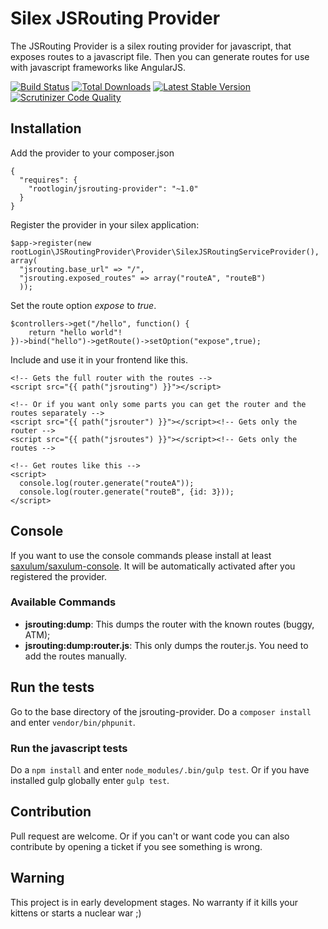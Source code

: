 Silex JSRouting Provider
========================

The JSRouting Provider is a silex routing provider for javascript, that exposes routes to a javascript file. Then you can generate routes for use with javascript frameworks like AngularJS.

[![Build Status](https://api.travis-ci.org/chrootLogin/jsrouting-provider.png?branch=master)](https://travis-ci.org/chrootlogin/jsrouting-provider)
[![Total Downloads](https://poser.pugx.org/rootlogin/jsrouting-provider/downloads.png)](https://packagist.org/packages/rootlogin/jsrouting-provider)
[![Latest Stable Version](https://poser.pugx.org/rootlogin/jsrouting-provider/v/stable.png)](https://packagist.org/packages/rootlogin/jsrouting-provider)
[![Scrutinizer Code Quality](https://scrutinizer-ci.com/g/chrootLogin/jsrouting-provider/badges/quality-score.png?b=master)](https://scrutinizer-ci.com/g/chrootLogin/jsrouting-provider/?branch=master)

Installation
------------

Add the provider to your composer.json
``` {.json}
{
  "requires": {
    "rootlogin/jsrouting-provider": "~1.0"
  }
}
```

Register the provider in your silex application:
``` {.php}
$app->register(new rootLogin\JSRoutingProvider\Provider\SilexJSRoutingServiceProvider(), array(
  "jsrouting.base_url" => "/",
  "jsrouting.exposed_routes" => array("routeA", "routeB")
  ));
```

Set the route option _expose_ to _true_.
``` {.php}
$controllers->get("/hello", function() {
    return "hello world"!
})->bind("hello")->getRoute()->setOption("expose",true);
```

Include and use it in your frontend like this.
``` {.html}
<!-- Gets the full router with the routes -->
<script src="{{ path("jsrouting") }}"></script>

<!-- Or if you want only some parts you can get the router and the routes separately -->
<script src="{{ path("jsrouter") }}"></script><!-- Gets only the router -->
<script src="{{ path("jsroutes") }}"></script><!-- Gets only the routes -->

<!-- Get routes like this -->
<script>
  console.log(router.generate("routeA"));
  console.log(router.generate("routeB", {id: 3}));
</script>
```

Console
-------
If you want to use the console commands please install at least [saxulum/saxulum-console](https://github.com/saxulum/saxulum-console).
It will be automatically activated after you registered the provider.

### Available Commands

* __jsrouting:dump__: This dumps the router with the known routes (buggy, ATM);
* __jsrouting:dump:router.js__: This only dumps the router.js. You need to add the routes manually.
  
Run the tests
-------------
Go to the base directory of the jsrouting-provider. Do a `composer install` and enter `vendor/bin/phpunit`.

### Run the javascript tests
Do a `npm install` and enter `node_modules/.bin/gulp test`. Or if you have installed gulp globally enter `gulp test`.

Contribution
------------
Pull request are welcome. Or if you can't or want code you can also contribute by opening a ticket if you see something is wrong.
  
Warning
-------
This project is in early development stages. No warranty if it kills your kittens or starts a nuclear war ;)
